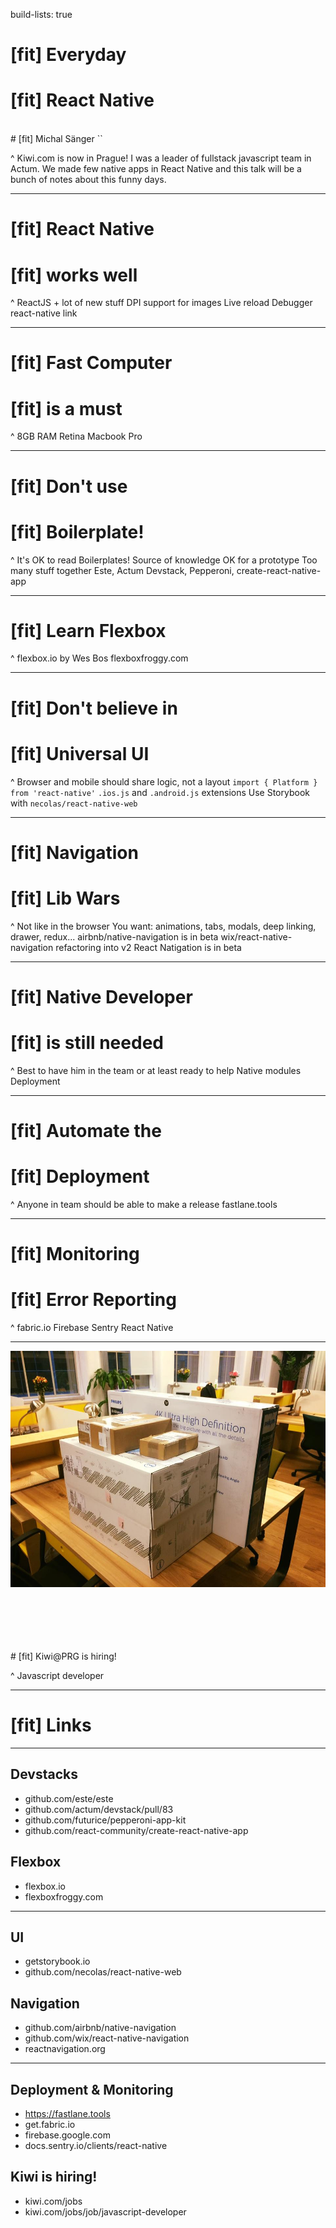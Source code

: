 build-lists: true

# [fit] Everyday
# [fit] React Native
<br>
# [fit] Michal Sänger `<michal.sanger@kiwi.com>`

^
Kiwi.com is now in Prague!
I was a leader of fullstack javascript team in Actum. We made few native
apps in React Native and this talk will be a bunch of notes about this funny days.

---

# [fit] React Native
# [fit] works well

^
ReactJS + lot of new stuff
DPI support for images
Live reload
Debugger
react-native link

---

# [fit] Fast Computer
# [fit] is a must

^
8GB RAM
Retina
Macbook Pro

---

# [fit] Don't use
# [fit] Boilerplate!

^
It's OK to read Boilerplates! Source of knowledge
OK for a prototype
Too many stuff together
Este, Actum Devstack, Pepperoni, create-react-native-app

---

# [fit] Learn Flexbox

^
flexbox.io by Wes Bos
flexboxfroggy.com

---

# [fit] Don't believe in
# [fit] Universal UI

^
Browser and mobile should share logic, not a layout
`import { Platform } from 'react-native'`
`.ios.js` and `.android.js` extensions
Use Storybook with `necolas/react-native-web`

---

# [fit] Navigation
# [fit] Lib Wars

^
Not like in the browser
You want: animations, tabs, modals, deep linking, drawer, redux...
airbnb/native-navigation is in beta
wix/react-native-navigation refactoring into v2
React Natigation is in beta

---

# [fit] Native Developer
# [fit] is still needed

^
Best to have him in the team or at least ready to help
Native modules
Deployment

---

# [fit] Automate the
# [fit] Deployment

^
Anyone in team should be able to make a release
fastlane.tools

---

# [fit] Monitoring
# [fit] Error Reporting

^
fabric.io
Firebase
Sentry React Native

---

![](kiwi-prague-start.jpg)

<br>
<br>
<br>
<br>
<br>
# [fit] Kiwi@PRG is hiring!

^
Javascript developer

---

# [fit] Links

---

## Devstacks
- github.com/este/este
- github.com/actum/devstack/pull/83
- github.com/futurice/pepperoni-app-kit
- github.com/react-community/create-react-native-app

## Flexbox
- flexbox.io
- flexboxfroggy.com

---

## UI
- getstorybook.io
- github.com/necolas/react-native-web

## Navigation
- github.com/airbnb/native-navigation
- github.com/wix/react-native-navigation
- reactnavigation.org

---

## Deployment & Monitoring
- https://fastlane.tools
- get.fabric.io
- firebase.google.com
- docs.sentry.io/clients/react-native

## Kiwi is hiring!
- kiwi.com/jobs
- kiwi.com/jobs/job/javascript-developer

